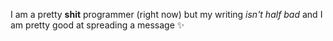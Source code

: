 I am a pretty **shit** programmer (right now) but my writing *isn't half bad* and I am pretty good at spreading a message :sparkles:
